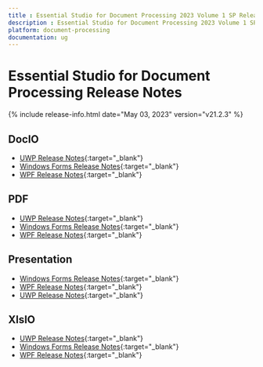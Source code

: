 ```yaml
---
title : Essential Studio for Document Processing 2023 Volume 1 SP Release Release Notes  
description : Essential Studio for Document Processing 2023 Volume 1 SP Release Release Notes  
platform: document-processing
documentation: ug
---
```


# Essential Studio for Document Processing  Release Notes  

{% include release-info.html date="May 03, 2023" version="v21.2.3" %} 

## DocIO

* [UWP Release Notes](/uwp/release-notes/v21.2.3#docio){:target="_blank"}
* [Windows Forms Release Notes](/windowsforms/release-notes/v21.2.3#docio){:target="_blank"}
* [WPF Release Notes](/wpf/release-notes/v21.2.3#docio){:target="_blank"}


## PDF

* [UWP Release Notes](/uwp/release-notes/v21.2.3#pdf){:target="_blank"}
* [Windows Forms Release Notes](/windowsforms/release-notes/v21.2.3#pdf){:target="_blank"}
* [WPF Release Notes](/wpf/release-notes/v21.2.3#pdf){:target="_blank"}


## Presentation

* [Windows Forms Release Notes](/windowsforms/release-notes/v21.2.3#presentation){:target="_blank"}
* [WPF Release Notes](/wpf/release-notes/v21.2.3#presentation){:target="_blank"}
* [UWP Release Notes](/uwp/release-notes/v21.2.3#presentation){:target="_blank"}


## XlsIO

* [UWP Release Notes](/uwp/release-notes/v21.2.3#xlsio){:target="_blank"}
* [Windows Forms Release Notes](/windowsforms/release-notes/v21.2.3#xlsio){:target="_blank"}
* [WPF Release Notes](/wpf/release-notes/v21.2.3#xlsio){:target="_blank"}